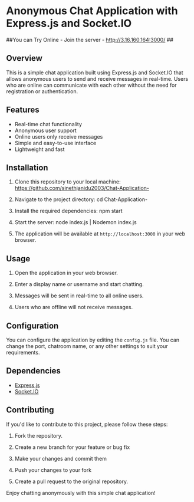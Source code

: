 # Anonymous Chat Application with Express.js and Socket.IO
##You can Try Online - Join the server - http://3.16.160.164:3000/ ##
## Overview

This is a simple chat application built using Express.js and Socket.IO that allows anonymous users to send and receive messages in real-time. Users who are online can communicate with each other without the need for registration or authentication.

## Features

- Real-time chat functionality
- Anonymous user support
- Online users only receive messages
- Simple and easy-to-use interface
- Lightweight and fast

## Installation

1. Clone this repository to your local machine:
    https://github.com/sinethjanidu2003/Chat-Application-

2. Navigate to the project directory:
    cd  Chat-Application-

3. Install the required dependencies:
    npm start

4. Start the server:
    node index.js | Nodemon index.js

5. The application will be available at `http://localhost:3000` in your web browser.

## Usage

1. Open the application in your web browser.

2. Enter a display name or username  and start chatting.

3. Messages will be sent in real-time to all online users.

4. Users who are offline will not receive messages.

## Configuration

You can configure the application by editing the `config.js` file. You can change the port, chatroom name, or any other settings to suit your requirements.

## Dependencies

- [Express.js](https://expressjs.com/)
- [Socket.IO](https://socket.io/)

## Contributing

If you'd like to contribute to this project, please follow these steps:

1. Fork the repository.

2. Create a new branch for your feature or bug fix

3. Make your changes and commit them

4. Push your changes to your fork


5. Create a pull request to the original repository.



Enjoy chatting anonymously with this simple chat application!

